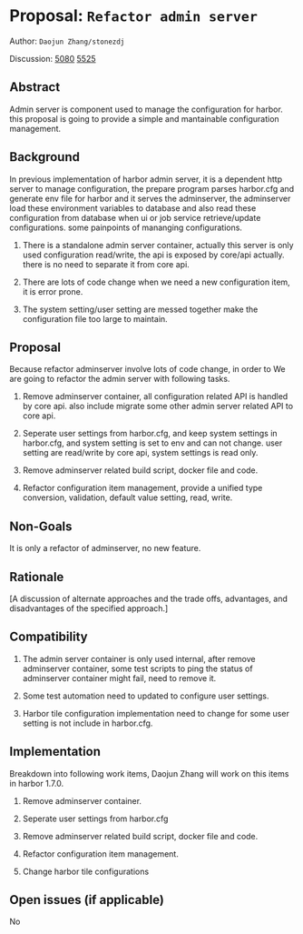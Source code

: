 # Proposal: `Refactor admin server`

Author: `Daojun Zhang/stonezdj`

Discussion: 
[5080](https://github.com/goharbor/harbor/issues/5808)
[5525](https://github.com/goharbor/harbor/issues/5525)

## Abstract

Admin server is component used to manage the configuration for harbor. this proposal is going to provide a simple and mantainable configuration management.

## Background

In previous implementation of harbor admin server, it is a dependent http server to manage configuration, the prepare program parses harbor.cfg and generate env file for harbor and it serves the adminserver, the adminserver load these environment variables to database and also read these configuration from database when ui or job service retrieve/update configurations. some painpoints of mananging configurations.

1. There is a standalone admin server container, actually this server is only used configuration read/write, the api is exposed by core/api actually. there is no need to separate it from core api.

2. There are lots of code change when we need a new configuration item, it is error prone.

3. The system setting/user setting are messed together make the configuration file too large to maintain.


## Proposal

Because refactor adminserver involve lots of code change, in order to We are going to refactor the admin server with following tasks.

1. Remove adminserver container, all configuration related API is handled by core api. also include migrate some other admin server related API to core api.

2. Seperate user settings from harbor.cfg, and keep system settings in harbor.cfg, and system setting is set to env and can not change. user setting are read/write by core api, system settings is read only.

3. Remove adminserver related build script, docker file and code.

4. Refactor configuration item management, provide a unified type conversion, validation, default value setting, read, write.

## Non-Goals

 It is only a refactor of adminserver, no new feature.

## Rationale

 [A discussion of alternate approaches and the trade offs, advantages, and disadvantages of the specified approach.]

## Compatibility

  1. The admin server container is only used internal, after remove adminserver container,  some test scripts to ping the status of adminserver container might fail, need to remove it.

  2. Some test automation need to updated to configure user settings.

  3. Harbor tile configuration implementation need to change for some user setting is not include in harbor.cfg.


## Implementation

 Breakdown into following work items, Daojun Zhang will work on this items in harbor 1.7.0. 

1. Remove adminserver container.

2. Seperate user settings from harbor.cfg

3. Remove adminserver related build script, docker file and code.

4. Refactor configuration item management.

5. Change harbor tile configurations

## Open issues (if applicable)

No